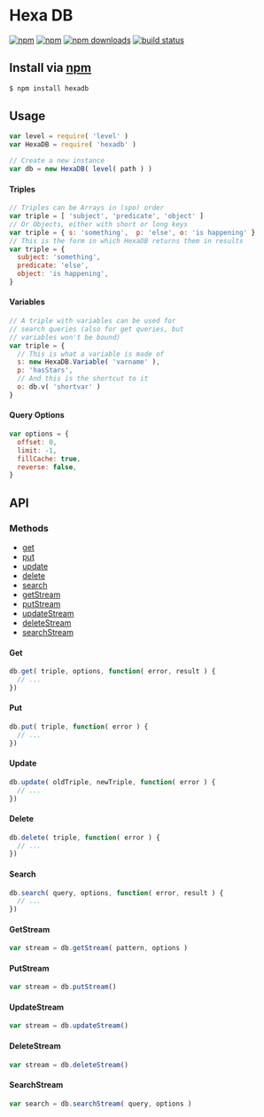 # Hexa DB
[![npm](http://img.shields.io/npm/v/hexadb.svg?style=flat-square)](https://npmjs.com/hexadb)
[![npm](http://img.shields.io/npm/l/hexadb.svg?style=flat-square)](https://npmjs.com/hexadb)
[![npm downloads](http://img.shields.io/npm/dm/hexadb.svg?style=flat-square)](https://npmjs.com/hexadb)
[![build status](http://img.shields.io/travis/jhermsmeier/node-hexadb.svg?style=flat-square)](https://travis-ci.org/jhermsmeier/node-hexadb)

## Install via [npm](https://npmjs.com)

```sh
$ npm install hexadb
```

## Usage

```js
var level = require( 'level' )
var HexaDB = require( 'hexadb' )
```

```js
// Create a new instance
var db = new HexaDB( level( path ) )
```

#### Triples

```js
// Triples can be Arrays in (spo) order
var triple = [ 'subject', 'predicate', 'object' ]
// Or Objects, either with short or long keys
var triple = { s: 'something',  p: 'else', o: 'is happening' }
// This is the form in which HexaDB returns them in results
var triple = {
  subject: 'something',
  predicate: 'else',
  object: 'is happening',
}
```

#### Variables

```js
// A triple with variables can be used for
// search queries (also for get queries, but
// variables won't be bound)
var triple = {
  // This is what a variable is made of
  s: new HexaDB.Variable( 'varname' ),
  p: 'hasStars',
  // And this is the shortcut to it
  o: db.v( 'shortvar' )
}
```

#### Query Options

```js
var options = {
  offset: 0,
  limit: -1,
  fillCache: true,
  reverse: false,
}
```

## API

### Methods

- [get](#get)
- [put](#put)
- [update](#update)
- [delete](#delete)
- [search](#search)
- [getStream](#getstream)
- [putStream](#putStream)
- [updateStream](#updateStream)
- [deleteStream](#deleteStream)
- [searchStream](#searchstream)

#### Get

```js
db.get( triple, options, function( error, result ) {
  // ...
})
```

#### Put

```js
db.put( triple, function( error ) {
  // ...
})
```

#### Update

```js
db.update( oldTriple, newTriple, function( error ) {
  // ...
})
```

#### Delete

```js
db.delete( triple, function( error ) {
  // ...
})
```

#### Search

```js
db.search( query, options, function( error, result ) {
  // ...
})
```

#### GetStream

```js
var stream = db.getStream( pattern, options )
```

#### PutStream

```js
var stream = db.putStream()
```

#### UpdateStream

```js
var stream = db.updateStream()
```

#### DeleteStream

```js
var stream = db.deleteStream()
```

#### SearchStream

```js
var search = db.searchStream( query, options )
```
